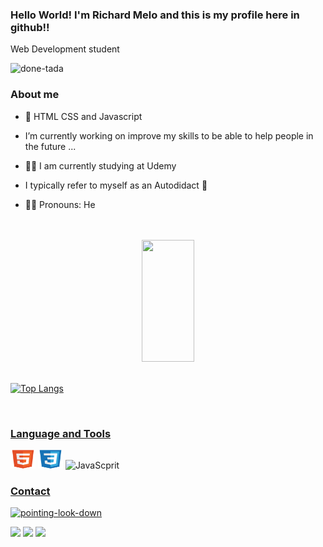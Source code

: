 
### Hello World! I'm Richard Melo and this is my profile here in github!!
Web Development student
<br>

![done-tada](https://user-images.githubusercontent.com/78951995/138990076-57270f00-334d-4f0e-b19c-b1ce7b2d05cf.gif)



### About me
- 🌱 HTML CSS and  Javascript

-  I’m currently working on improve my skills to be able to help people in the future ...

- 👨‍💻 I am currently studying at Udemy

- I typically refer to myself as an Autodidact 🤔

- 🙍‍♂️ Pronouns: He

<br>

 <div>
  <a href="https://github.com/lion-hearth">
   

 
</div>
<br>

<div align="center">  
  <img width="41%" height="195px" src="https://github-readme-stats.vercel.app/api/top-langs/?username=lion-hearth&layout=compact&hide_border=true&title_color=ff91a4&text_color=ff91a4&bg_color=0d1117" />
</div>
<br>

![Top Langs](https://github-readme-stats.vercel.app/api/top-langs/?username=anuraghazra&hide_progress=true)

<br>

  
### Language and Tools
<div style="display: inline-block">
  <img alt="HTML" height="30" width="40" src="https://raw.githubusercontent.com/devicons/devicon/master/icons/html5/html5-original.svg">
  <img alt="CSS" height="30" width="40" src="https://raw.githubusercontent.com/devicons/devicon/master/icons/css3/css3-original.svg">
 <img alt="JavaScprit" height="30" width="40" src="https://cdn.jsdelivr.net/gh/devicons/devicon/icons/javascript/javascript-original.svg" />
</div>
   <br>

### Contact
  

![pointing-look-down](https://user-images.githubusercontent.com/78951995/138989859-80f01f56-703d-4d0c-8491-5c80c90161f7.gif)


  
<div>
      <a height="60" href="https://www.instagram.com/f4azer1337" target="_blank"><img src="https://img.shields.io/badge/-Instagram-000000?style=for-the-badge&logo=instagram&logoColor=white"></a>
      <a height="60" align:right href="https://www.linkedin.com/in/richardmelodev" target="_blank"><img src="https://img.shields.io/badge/-LinkedIn-000000?style=for-the-badge&logo=linkedin&logoColor=white"></a> 
   <a href = "mailto:richard.oliveira1337@gmail.com"><img src="https://img.shields.io/badge/-Gmail-000000?style=for-the-badge&logo=gmail&logoColor=white" target="_blank"></a> 
</div>
